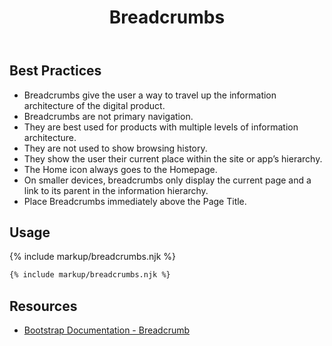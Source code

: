 ﻿---
title: Breadcrumbs
summary: Breadcrumbs show users where the current page is in relation to other pages on the site.
tags: components, breadcrumbs
layout: guide
eleventyNavigation:
  key: Breadcrumbs
  parent: Components
  order: 50
  excerpt: Breadcrumbs show users where the current page is in relation to other pages on the site.
  img: /img/illustrations/illus-breadcrumbs.svg
---

## Best Practices

- Breadcrumbs give the user a way to travel up the information architecture of the digital product.
- Breadcrumbs are not primary navigation.
- They are best used for products with multiple levels of information architecture.
- They are not used to show browsing history.
- They show the user their current place within the site or app’s hierarchy.
- The Home icon always goes to the Homepage.
- On smaller devices, breadcrumbs only display the current page and a link to its parent in the information hierarchy.
- Place Breadcrumbs immediately above the Page Title.

## Usage

{% include markup/breadcrumbs.njk %}

``` html
{% include markup/breadcrumbs.njk %}
```

## Resources

* <a href="https://getbootstrap.com/docs/4.5/components/breadcrumb/" target="_blank">Bootstrap Documentation - Breadcrumb</a>
